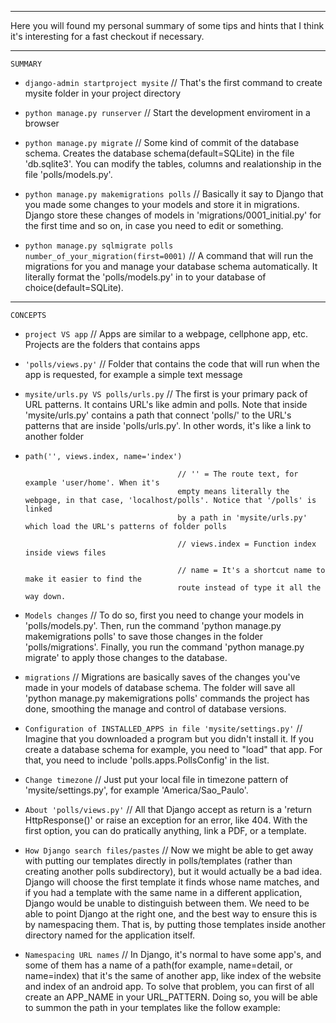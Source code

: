 
*************************************************************************************************

Here you will found my personal summary of some tips and hints that I think it's interesting for a fast checkout if necessary.

*************************************************************************************************

    SUMMARY


* `django-admin startproject mysite` // That's the first command to create mysite folder in your
project directory

* `python manage.py runserver` // Start the development enviroment in a browser

* `python manage.py migrate` // Some kind of commit of the database schema. Creates the database schema(default=SQLite)
in the file 'db.sqlite3'. You can modify the tables, columns and realationship in the file 'polls/models.py'.

* `python manage.py makemigrations polls` // Basically it say to Django that you made some changes
to your models and store it in migrations. Django store these changes of models in 'migrations/0001_initial.py'
for the first time and so on, in case you need to edit or something.

* `python manage.py sqlmigrate polls number_of_your_migration(first=0001)` // A command that will run the migrations
for you and manage your database schema automatically. It literally format the 'polls/models.py' in to your database
of choice(default=SQLite).

*************************************************************************************************

    CONCEPTS


* `project VS app` // Apps are similar to a webpage, cellphone app, etc. Projects are the folders
that contains apps

* `'polls/views.py'` // Folder that contains the code that will run when the app is requested, for
example a simple text message

* `mysite/urls.py VS polls/urls.py` // The first is your primary pack of URL patterns. It contains
URL's like admin and polls. Note that inside 'mysite/urls.py' contains a path that connect 'polls/'
to the URL's patterns that are inside 'polls/urls.py'. In other words, it's like a link to another
folder

* `path('', views.index, name='index')` 

                                        // '' = The route text, for example 'user/home'. When it's
                                        empty means literally the webpage, in that case, 'localhost/polls'. Notice that '/polls' is linked
                                        by a path in 'mysite/urls.py' which load the URL's patterns of folder polls

                                        // views.index = Function index inside views files

                                        // name = It's a shortcut name to make it easier to find the
                                        route instead of type it all the way down.

* `Models changes` // To do so, first you need to change your models in 'polls/models.py'. Then, run the command
'python manage.py makemigrations polls' to save those changes in the folder 'polls/migrations'. Finally, you run
the command 'python manage.py migrate' to apply those changes to the database.

* `migrations` // Migrations are basically saves of the changes you've made in your models of database schema. The
folder will save all 'python manage.py makemigrations polls' commands the project has done, smoothing the manage
and control of database versions.

* `Configuration of INSTALLED_APPS in file 'mysite/settings.py'` // Imagine that you downloaded a program but
you didn't install it. If you create a database schema for example, you need to "load" that app. For that, you need
to include 'polls.apps.PollsConfig' in the list.

* `Change timezone` // Just put your local file in timezone pattern of 'mysite/settings.py', for example 'America/Sao_Paulo'.

* `About 'polls/views.py'` // All that Django accept as return is a 'return HttpResponse()' or raise an exception for an error,
like 404. With the first option, you can do pratically anything, link a PDF, or a template.

* `How Django search files/pastes` // Now we might be able to get away with putting our templates directly in polls/templates (rather than creating another polls subdirectory), but it would actually be a bad idea. Django will choose the first template it finds whose name matches, and if you had a template with the same name in a different application, Django would be unable to distinguish between them. We need to be able to point Django at the right one, and the best way to ensure this is by namespacing them. That is, by putting those templates inside another directory named for the application itself.

* `Namespacing URL names` // In Django, it's normal to have some app's, and some of them has a name of a path(for example, name=detail, or name=index) that it's the same of another app, like index of the website and index of an android app. To solve that problem, you can
first of all create an APP_NAME in your URL_PATTERN. Doing so, you will be able to summon the path in your templates like the follow example: <a href="{% url 'polls:index' %}"></a>
